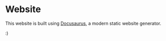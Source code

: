 # Website

This website is built using [Docusaurus](https://docusaurus.io/), a modern static website generator.

:) 

